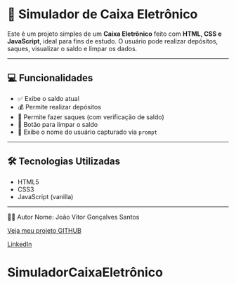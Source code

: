 # 🏧 Simulador de Caixa Eletrônico

Este é um projeto simples de um **Caixa Eletrônico** feito com **HTML, CSS e JavaScript**, ideal para fins de estudo. O usuário pode realizar depósitos, saques, visualizar o saldo e limpar os dados.

---

## 💻 Funcionalidades

- ✅ Exibe o saldo atual
- 💰 Permite realizar depósitos
- 💸 Permite fazer saques (com verificação de saldo)
- 🔄 Botão para limpar o saldo
- 🧑 Exibe o nome do usuário capturado via `prompt`

---

## 🛠️ Tecnologias Utilizadas

- HTML5
- CSS3
- JavaScript (vanilla)

---
👨‍💻 Autor
Nome: João Vitor Gonçalves Santos

[Veja meu projeto GITHUB ](https://github.com/joaovitorgoncalvessantos1)


[LinkedIn](https://www.linkedin.com/in/jo%C3%A3o-vitor-gon%C3%A7alves-4a47491a4/)
# SimuladorCaixaEletrônico

